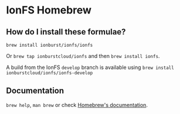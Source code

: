 # IonFS Homebrew

## How do I install these formulae?

`brew install ionburst/ionfs/ionfs`

Or `brew tap ionburstcloud/ionfs` and then `brew install ionfs`.

A build from the IonFS `develop` branch is available using `brew install ionburstcloud/ionfs/ionfs-develop`

## Documentation

`brew help`, `man brew` or check [Homebrew's documentation](https://docs.brew.sh).
